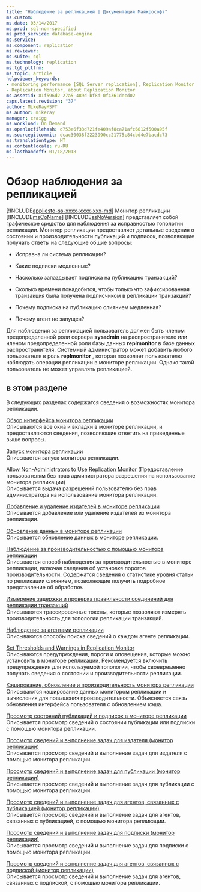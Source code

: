 ```yaml
---
title: "Наблюдение за репликацией | Документация Майкрософт"
ms.custom: 
ms.date: 03/14/2017
ms.prod: sql-non-specified
ms.prod_service: database-engine
ms.service: 
ms.component: replication
ms.reviewer: 
ms.suite: sql
ms.technology: replication
ms.tgt_pltfrm: 
ms.topic: article
helpviewer_keywords:
- monitoring performance [SQL Server replication], Replication Monitor
- Replication Monitor, about Replication Monitor
ms.assetid: 81f596d2-27a5-489d-bf8d-0f4361decd02
caps.latest.revision: "37"
author: MikeRayMSFT
ms.author: mikeray
manager: craigg
ms.workload: On Demand
ms.openlocfilehash: d753e6f33d721fe409af8ca71afc6812f500a95f
ms.sourcegitcommit: dcac30038f2223990cc21775c84cbd4e7bacdc73
ms.translationtype: HT
ms.contentlocale: ru-RU
ms.lasthandoff: 01/18/2018
---
```

# <a name="monitoring-replication-overview"></a>Обзор наблюдения за репликацией
[!INCLUDE[appliesto-ss-xxxx-xxxx-xxx-md](../../../includes/appliesto-ss-xxxx-xxxx-xxx-md.md)] Монитор репликации [!INCLUDE[msCoName](../../../includes/msconame-md.md)] [!INCLUDE[ssNoVersion](../../../includes/ssnoversion-md.md)] представляет собой графическое средство для наблюдения за исправностью топологии репликации. Монитор репликации предоставляет детальные сведения о состоянии и производительности публикаций и подписок, позволяющие получать ответы на следующие общие вопросы:  
  
-   Исправна ли система репликации?  
  
-   Какие подписки медленные?  
  
-   Насколько запаздывает подписка на публикацию транзакций?  
  
-   Сколько времени понадобится, чтобы только что зафиксированная транзакция была получена подписчиком в репликации транзакций?  
  
-   Почему подписка на публикацию слиянием медленная?  
  
-   Почему агент не запущен?  
  
 Для наблюдения за репликацией пользователь должен быть членом предопределенной роли сервера **sysadmin** на распространителе или членом предопределенной роли базы данных **replmonitor** в базе данных распространителя. Системный администратор может добавить любого пользователя в роль **replmonitor** , которая позволяет пользователю наблюдать операции репликации в мониторе репликации. Однако такой пользователь не может управлять репликацией.  
  
## <a name="in-this-section"></a>в этом разделе  
 В следующих разделах содержатся сведения о возможностях монитора репликации.  
  
 [Обзор интерфейса монитора репликации](../../../relational-databases/replication/monitor/overview-of-the-replication-monitor-interface.md)  
 Описываются все окна и вкладки в мониторе репликации, и предоставляются сведения, позволяющие ответить на приведенные выше вопросы.  
  
 [Запуск монитора репликации](../../../relational-databases/replication/monitor/start-the-replication-monitor.md)  
 Описывается запуск монитора репликации.  
  
 [Allow Non-Administrators to Use Replication Monitor](../../../relational-databases/replication/monitor/allow-non-administrators-to-use-replication-monitor.md) (Предоставление пользователям без прав администратора разрешения на использование монитора репликации)  
 Описывается выдача разрешений пользователю без прав администратора на использование монитора репликации.  
  
 [Добавление и удаление издателей в мониторе репликации](../../../relational-databases/replication/monitor/add-and-remove-publishers-from-replication-monitor.md)  
 Описывается добавление или удаление издателей из монитора репликации.  
  
 [Обновление данных в мониторе репликации](../../../relational-databases/replication/monitor/refresh-data-in-replication-monitor.md)  
 Описывается обновление данных в мониторе репликации.  
  
 [Наблюдение за производительностью с помощью монитора репликации](../../../relational-databases/replication/monitor/monitor-performance-with-replication-monitor.md)  
 Описывается способ наблюдения за производительностью в мониторе репликации, включая сведения об установке порогов производительности. Содержатся сведения о статистике уровня статьи по репликации слиянием, позволяющие получить подробное представление об обработке.  
  
 [Измерение задержки и проверка правильности соединений для репликации транзакций](../../../relational-databases/replication/monitor/measure-latency-and-validate-connections-for-transactional-replication.md)  
 Описываются трассировочные токены, которые позволяют измерять производительность для топологии репликации транзакций.  
  
 [Наблюдение за агентами репликации](../../../relational-databases/replication/monitor/monitor-replication-agents.md)  
 Описываются способы поиска сведений о каждом агенте репликации.  
  
 [Set Thresholds and Warnings in Replication Monitor](../../../relational-databases/replication/monitor/set-thresholds-and-warnings-in-replication-monitor.md)  
 Описываются предупреждения, пороги и оповещения, которые можно установить в мониторе репликации. Рекомендуется включить предупреждения для используемой топологии, чтобы своевременно получать сведения о состоянии и производительности репликации.  
  
 [Кэширование, обновление и производительность монитора репликации](../../../relational-databases/replication/monitor/caching-refresh-and-replication-monitor-performance.md)  
 Описываются кэширование данных монитором репликации и вычисления для повышения производительности. Объясняется связь обновления интерфейса пользователя с обновлением кэша.  
  
 [Просмотр состояний публикаций и подписок в мониторе репликации](../../../relational-databases/replication/monitor/view-publication-and-subscription-status-in-replication-monitor.md)  
 Описывается просмотр сведений о состоянии публикации или подписки с помощью монитора репликации.  
  
 [Просмотр сведений и выполнение задач для издателя (монитор репликации)](../../../relational-databases/replication/monitor/view-information-and-perform-tasks-for-a-publisher-replication-monitor.md)  
 Описывается просмотр сведений и выполнение задач для издателя с помощью монитора репликации.  
  
 [Просмотр сведений и выполнение задач для публикации (монитор репликации)](../../../relational-databases/replication/monitor/view-information-and-perform-tasks-for-a-publication-replication-monitor.md)  
 Описывается просмотр сведений и выполнение задач для публикации с помощью монитора репликации.  
  
 [Просмотр сведений и выполнение задач для агентов, связанных с публикацией (монитор репликации)](../../../relational-databases/replication/monitor/view-information-and-perform-tasks-for-publication-agents.md)  
 Описывается просмотр сведений и выполнение задач для агентов, связанных с публикацией, с помощью монитора репликации.  
  
 [Просмотр сведений и выполнение задач для подписки (монитор репликации)](../../../relational-databases/replication/monitor/view-information-and-perform-tasks-for-a-subscription-replication-monitor.md)  
 Описывается просмотр сведений и выполнение задач для подписки с помощью монитора репликации.  
  
 [Просмотр сведений и выполнение задач для агентов, связанных с подпиской (монитор репликации)](../../../relational-databases/replication/monitor/view-information-and-perform-tasks-for-subscription-agents.md)  
 Описывается просмотр сведений и выполнение задач для агентов, связанных с подпиской, с помощью монитора репликации.  
  
  
